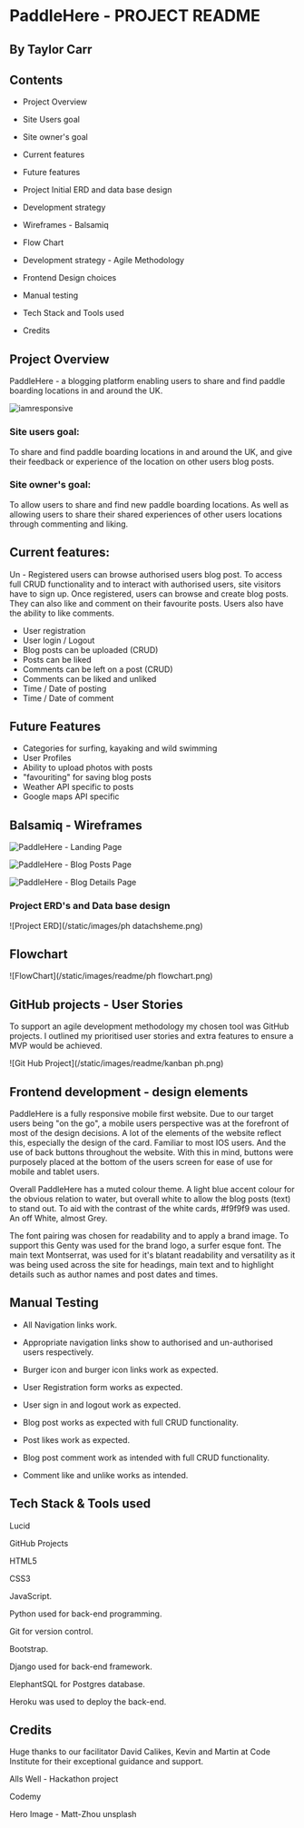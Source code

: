 # PaddleHere - PROJECT README

## By  Taylor Carr

  

## Contents

  

-  Project Overview

-  Site Users goal

- Site owner's goal

- Current features

- Future features 

- Project Initial ERD and data base design

- Development strategy

- Wireframes - Balsamiq

- Flow Chart

- Development strategy - Agile Methodology

- Frontend Design choices 

- Manual testing

- Tech Stack and Tools used

- Credits

  
  

## Project Overview

 
PaddleHere - a blogging platform enabling users to share and find paddle boarding locations in and around the UK.



![iamresponsive]()

  

### Site users goal:
To share and find paddle boarding locations in and around the UK, and give their feedback or experience of the location on other users blog posts.

 
### Site owner's goal:

To allow users to share and find new paddle boarding locations. As well as allowing users to share their shared experiences of
other users locations through commenting and liking.
 

## Current features:
  
Un - Registered users can browse authorised users blog post. To access full CRUD functionality and to interact with authorised users, site visitors have to sign up. Once registered, users can browse and create blog posts. They can also like and comment on their favourite posts. Users also have the ability to like comments.  

-   User registration
-   User login / Logout
-   Blog posts can be uploaded (CRUD)
-   Posts can be liked 
-   Comments can be left on a post (CRUD)
-   Comments can be liked and unliked 
-   Time / Date of posting
-   Time / Date of comment



## Future Features 

- Categories for surfing, kayaking and wild swimming
- User Profiles
- Ability to upload photos with posts
- "favouriting" for saving blog posts 
- Weather API specific to posts
- Google maps API specific 


## Balsamiq - Wireframes

  
![PaddleHere - Landing Page](/static/images/readme/wf1.png)

  

![PaddleHere - Blog Posts Page](/static/images/readme/wf2.png)

  

![PaddleHere - Blog Details Page](/static/images/readme/wf3.png)
  

### Project ERD's and Data base design

  

![Project ERD](/static/images/ph datachsheme.png)

  

## Flowchart

  

![FlowChart](/static/images/readme/ph flowchart.png)

  

## GitHub projects - User Stories 

  
To support an agile development methodology my chosen tool was GitHub projects. I outlined my prioritised user stories and extra features to ensure a MVP would be achieved.

![Git Hub Project](/static/images/readme/kanban ph.png)

  


## Frontend development - design elements 

PaddleHere is a fully responsive mobile first website. Due to our target users being "on the go", a mobile users perspective was at the forefront of most of the design decisions. A lot of the elements of the website reflect this, especially the design of the card. Familiar to most IOS users. And the use of back buttons throughout the website. With this in mind, buttons were purposely placed at the bottom of the users screen for ease of use for mobile and tablet users.  

Overall PaddleHere has a muted colour theme. A light blue accent colour for the obvious relation to water, but overall white to allow the blog posts (text) to stand out. To aid with the contrast of the white cards, #f9f9f9 was used. An off White, almost Grey. 

The font pairing was chosen for readability and to apply a brand image. To support this Genty was used for the brand logo,  a surfer esque font. The main text Montserrat, was used for it's blatant readability and versatility as it was being used across the site for headings, main text and to highlight details such as author names and post dates and times. 




## Manual Testing

- All Navigation links work.

- Appropriate navigation links show to authorised and un-authorised users respectively.

- Burger icon and burger icon links work as expected.

- User Registration form works as expected.

- User sign in and logout work as expected.

- Blog post works as expected with full CRUD functionality.

- Post likes work as expected.

- Blog post comment work as intended with full CRUD functionality.

- Comment like and unlike works as intended.

  
  

## Tech Stack & Tools used

Lucid 

GitHub Projects

HTML5

CSS3

JavaScript.

Python used for back-end programming.

Git for version control.

Bootstrap.

Django used for back-end framework.

ElephantSQL for Postgres database.

Heroku was used to deploy the back-end.

  
  

## Credits

  

Huge thanks to our facilitator David Calikes, Kevin and Martin at Code Institute for their exceptional guidance and support.

Alls Well - Hackathon project

Codemy

Hero Image - Matt-Zhou   unsplash




